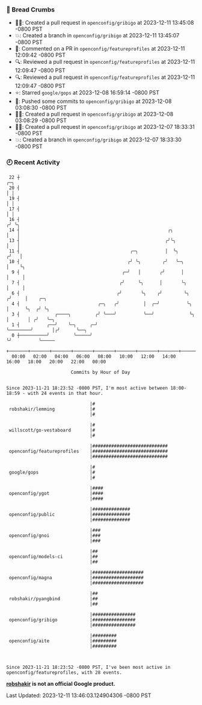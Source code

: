 ### 🍞 Bread Crumbs

 * ✍🏼: Created a pull request in `openconfig/gribigo` at 2023-12-11 13:45:08 -0800 PST
 * 💥: Created a branch in `openconfig/gribigo` at 2023-12-11 13:45:07 -0800 PST
 * 💬: Commented on a PR in  `openconfig/featureprofiles` at 2023-12-11 12:09:42 -0800 PST
 * 🔍: Reviewed a pull request in  `openconfig/featureprofiles` at 2023-12-11 12:09:47 -0800 PST
 * 🔍: Reviewed a pull request in  `openconfig/featureprofiles` at 2023-12-11 12:09:47 -0800 PST
 * ⭐️: Starred `google/gops` at 2023-12-08 16:59:14 -0800 PST
 * 🚢: Pushed some commits to `openconfig/gribigo` at 2023-12-08 03:08:30 -0800 PST
 * ✍🏼: Created a pull request in `openconfig/gribigo` at 2023-12-08 03:08:29 -0800 PST
 * ✍🏼: Created a pull request in `openconfig/gribigo` at 2023-12-07 18:33:31 -0800 PST
 * 💥: Created a branch in `openconfig/gribigo` at 2023-12-07 18:33:30 -0800 PST

### 🕘 Recent Activity
```
 22 ┼                                                                            ╭─╮
 20 ┤                                                                            │ │
 19 ┤                                                                            │ │
 17 ┤                                                                            │ │
 16 ┤                                                                           ╭╯ ╰╮
 14 ┤                                                       ╭╮                  │   │
 13 ┤                                                      ╭╯╰╮                 │   │
 11 ┤                                         ╭─╮          │  ╰╮               ╭╯   │
 10 ┤                                        ╭╯ ╰╮        ╭╯   ╰─╮             │    ╰╮
  9 ┤                                      ╭─╯   │       ╭╯      │             │     │
  7 ┤                                     ╭╯     ╰╮      │       ╰╮            │     │
  6 ┤                                    ╭╯       ╰╮    ╭╯        ╰╮          ╭╯     │    ╭─╮
  4 ┤                             ╭─╮   ╭╯         │  ╭─╯          ╰╮         │      ╰╮  ╭╯ ╰╮
  3 ┤             ╭────╮         ╭╯ ╰───╯          ╰──╯             ╰╮        │       │ ╭╯   ╰─╮
  1 ┤          ╭──╯    ╰─╮     ╭─╯                                   ╰────────╯       │╭╯      ╰──╮
  0 ┼──────────╯         ╰─────╯                                                      ╰╯          ╰─────
    +───────+───────+───────+───────+───────+───────+───────+───────+───────+───────+───────+───────+────
  00:00   02:00   04:00   06:00   08:00   10:00   12:00   14:00   16:00   18:00   20:00   22:00   00:00   

						Commits by Hour of Day


Since 2023-11-21 18:23:52 -0800 PST, I'm most active between 18:00-18:59 - with 24 events in that hour.

```



```
                               |#
 robshakir/lemming             |#
                               |#

                               |#
 willscott/go-vestaboard       |#
                               |#

                               |############################
 openconfig/featureprofiles    |############################
                               |############################

                               |#
 google/gops                   |#
                               |#

                               |####
 openconfig/ygot               |####
                               |####

                               |##############
 openconfig/public             |##############
                               |##############

                               |###
 openconfig/gnoi               |###
                               |###

                               |##
 openconfig/models-ci          |##
                               |##

                               |###################
 openconfig/magna              |###################
                               |###################

                               |##
 robshakir/pyangbind           |##
                               |##

                               |################
 openconfig/gribigo            |################
                               |################

                               |#########
 openconfig/aite               |#########
                               |#########



Since 2023-11-21 18:23:52 -0800 PST, I've been most active in openconfig/featureprofiles, with 28 events.

```
**[robshakir](mailto:robjs@google.com) is not an official Google product.**  


Last Updated: 2023-12-11 13:46:03.124904306 -0800 PST
